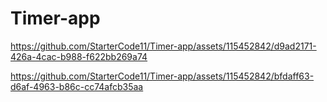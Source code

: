 # Timer-app

https://github.com/StarterCode11/Timer-app/assets/115452842/d9ad2171-426a-4cac-b988-f622bb269a74



https://github.com/StarterCode11/Timer-app/assets/115452842/bfdaff63-d6af-4963-b86c-cc74afcb35aa

